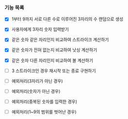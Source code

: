 ### 기능 목록
- [x] 1부터 9까지 서로 다른 수로 이루어진 3자리의 수 랜덤으로 생성
- [x] 사용자에게 3자리 숫자 입력받기
- [x] 같은 숫자 같은 자리인지 비교하여 스트라이크 계산하기
- [x] 같은 숫자가 전혀 없는지 비교하여 낫싱 계산하기
- [x] 같은 숫자 다른 자리인지 비교하여 볼 계산하기
- [ ] 3 스트라이크인 경우 재시작 또는 종료 구현하기 
- [ ] 예외처리(3자리가 아닌 경우)
- [ ] 예외처리(숫자가 아닌 경우)
- [ ] 예외처리(중복된 숫자를 입력한 경우)
- [ ] 예외처리(1~9의 범위를 벗어난 경우)

